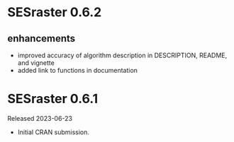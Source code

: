 # SESraster 0.6.2

## enhancements
- improved accuracy of algorithm description in DESCRIPTION, README, and vignette
- added link to functions in documentation

# SESraster 0.6.1

Released 2023-06-23

* Initial CRAN submission.

